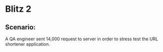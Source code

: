 # Blitz 2
 
## Scenario:
 A QA engineer sent 14,000 request to server in order to stress test the URL shortener application.



 
